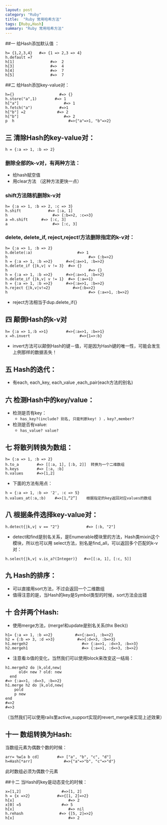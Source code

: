 ```yaml
---    
layout: post    
category: "Ruby"    
title:  "Ruby 常用哈希方法"    
tags: [Ruby,Hash]    
summary: "Ruby 常用哈希方法"  
---    
```

##一 给Hash添加默认值 ：
```
h= {1,2,3,4}   #=> {1 => 2,3 => 4}
h.default =7
h[1]                #=>  2
h[3]                #=>  4
h[4]                #=>  7
h[5]                #=>  7
```

##二 给Hash添加key-value对：
```
h={}                    #=> {}
h.store("a",1)        #=> 1
h["a"]                    #=> 1
h.fetch("a")            #=>1
h["b"] =2              #=> 2
h["b"]                    #=> 2
p  h                        #=>{"a"=>1, "b"=>2}
```

## 三 清除Hash的key-value对：
```
h = {:a => 1, :b => 2}
```

### 删除全部的k-v对，有两种方法：
* 给hash赋空值   
* 用clear方法 （这种方法更快一点）   

### shift方法随机删除k-v对 
```
h= {:a => 1, :b => 2, :c => 3}
h.shift            #=> [:a, 1]
h                    #=> {:b=>2, :c=>3}
a =h.shift      #=> [:c, 3]
a                    #=> [:c, 3]
```

### delete, delete_if, reject,reject!方法删除指定的k-v对：  
```
h= {:a => 1, :b => 2}
h.delete(:a)                    #=> 1
h                                    #=> {:b=>2}
h = {:a => 1, :b =>2}      #=>{:a=>1, :b=>2}
h.delete_if {|k,v| v != 3}  #=> {}
h                                    #=> {}
h = {:a => 1, :b =>2}      #=>{:a=>1, :b=>2}
h.delete_if {|k,v| v != 1}  #=> {:a=>1}
h = {:a => 1, :b =>2}      #=>{:a=>1, :b=>2}
h.reject {|k,v|v!=2}          #=>{:b=>2}
h                                    #=> {:a=>1, :b=>2}
```

* reject方法相当于dup.delete_if{}   

## 四 颠倒Hash的k-v对 
```
h= {:a => 1,:b =>1}        #=>{:a=>1, :b=>1}
x =h.invert                      #=>{1=>:b}
```

* invert方法可以颠倒Hash的键－值，可是因为Hash键的唯一性，可能会发生上例那样的数据丢失！   

## 五  Hash的迭代：
* 有each, each_key, each_value ,each_pair(each方法的别名)

## 六 检测Hash中的key/value：
* 检测是否有key：  
    * `has_key?(include? 别名, 只能判断key! ) ，key?,member? `  
* 检测是否有value:  
    * `has_value? value?`  

## 七 将散列转换为数组：

```
h= {:a => 1, :b => 2}
h.to_a        #=> [[:a, 1], [:b, 2]]  转换为一个二维数组 
h.keys        #=> [:a, :b]
h.values      #=>[1,2]
```

* 下面的方法有用点： 
  
```
h = {:a => 1, :b => '2', :c => 5}
h.values_at(:a,:b)    #=>[1,“2”]    根据指定的key返回对应values的数组
```

## 八 根据条件选择key-value对：

```
h.detect{|k,v| v == "2"}            #=> [:b, "2"]
```

* detect和find是别名关系，是Enumerable模块里的方法，Hash类mixin这个模块，所以也可以用 select方法，别名是find_all，可以返回多个匹配的k-v对：  

```
h.select{|k,v| v.is_a?(Integer)}   #=>[[:a, 1], [:c, 5]]
```


## 九  Hash的排序：
   * 可以直接用sort方法，不过会返回一个二维数组   
   * 值得注意的是，当Hash的key是Symbol类型的时候，sort方法会出错   

## 十  合并两个Hash:
   * 使用merge方法，(merge!和update是别名关系(thx Beck))  

```
h1= {:a => 1, :b =>2}          #=>{:a=>1, :b=>2}
h2 = {:b => 3, :d =>3}          #=>{:d=>3, :b=>3}
h1.mergeh2                        #=> {:a=>1, :d=>3, :b=>3}
h2.mergeh1                        #=> {:a=>1, :d=>3, :b=>2}
```

* 注意看:b值的变化，当然我们可以使用block来改变这一结局：   

```
h1.mergeh2 do |k,old,new|
      old< new ? old: new
  end
#=> {:a=>1, :d=>3, :b=>2}
h1.merge h2 do |k,old,new|
    pold
    p new
end
#=>2
#=>3
```
（当然我们可以使用rails里active_support实现的revert_merge来实现上述效果） 

## 十一  数组转换为Hash:
当数组元素为偶数个数的时候：

```
arr= %w[a b cd]        #=> ["a", "b", "c", "d"]
h=Hash[*arr]              #=>{"a"=>"b", "c"=>"d"}
```
此时数组必须为偶数个元素 

##十二 当Hash的key是动态变化的时候：
```
x=[1,2]                  #=>[1, 2]
h = {x =>2}            #=>{[1, 2]=>2}
h[x]                        #=> 2
x[0] =5                  #=> 5
h[x]                        #=> nil
h.rehash                #=> {[5, 2]=>2}
h[x]                        #=> 2
```

